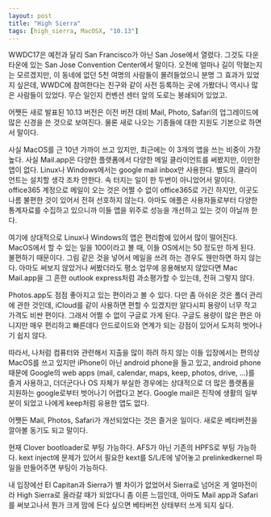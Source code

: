 ```yaml
---
layout: post
title: "High Sierra"
tags: [high_sierra, MacOSX, "10.13"]
---
```


WWDC17은 예전과 달리 San Francisco가 아닌 San Jose에서 열렸다. 그것도 다운 타운에 있는 San Jose Convention Center에서 말이다. 오전에 얼마나 길이 막혔는지는 모르겠지만, 이 동네에 없던 5천 여명의 사람들이 몰려들었으니 분명 그 효과가 있었지 싶은데, WWDC에 참여한다는 친구와 같이 사전 등록하는 곳에 가봤더니 역시나 많은 사람들이 있었다. 무슨 일인지 컨벤션 센터 앞의 도로는 봉쇄되어 있었고.

어쨋든 새로 발표된 10.13 버전은 이전 버전 대비 Mail, Photo, Safari의 업그레이드에 많은 신경을 쓴 것으로 보여진다. 물론 새로 나오는 기종들에 대한 지원도 기본으로 하면서 말이다. 

사실 MacOS를 근 10년 가까이 쓰고 있지만, 최근에는 이 3개의 앱을 쓰는 비중이 가장 높다. 사실 Mail.app은 다양한 플랫폼에서 다양한 메일 클라이언트를 써봤지만, 이만한 앱이 없다. Linux나 Windows에서는 google mail inbox만 사용한다. 별도의 클라이언트는 설치할 생각 조차 안한다. 속 터지는 일이 한 두번이 아니었어서 말이다. office365 계정으로 메일이 오는 것은 어쩔 수 없이 office365로 가긴 하지만, 이곳도 나름 불편한 것이 있어서 전혀 선호하지 않는다. 아마도 애플은 사용자들로부터 다양한 통계자료를 수집하고 있으니까 이들 앱을 위주로 성능을 개선하고 있는 것이 아닐까 한다.

여기에 상대적으로 Linux나 Windows의 앱은 편리함에 있어서 많이 떨어진다. MacOS에서 할 수 있는 일을 100이라고 볼 때, 이들 OS에서는 50 정도만 하게 된다. 불편하기 때문이다. 그림 같은 것을 넣어서 메일을 쓰려 하는 경우도 웬만하면 하지 않는다. 아마도 써보지 않았거나 써봤더라도 평소 업무에 응용해보지 않았다면 Mac Mail.app을 그 흔한 outlook express처럼 과소평가할 수 있는데, 전혀 그렇지 않다. 

Photos.app도 점점 좋아지고 있는 편이라고 볼 수 있다. 다만 좀 아쉬운 것은 폴더 관리에 관한 것인데, iCloud를 같이 사용하면 편할 수 있겠지만 알다시피 용량이 너무 작고 가격도 비싼 편이다. 그래서 어쩔 수 없이 구글로 가게 된다. 구글도 용량이 많은 편은 아니지만 매우 편리하고 빠른데다 안드로이드와 연계가 되는 강점이 있어서 도저히 벗어나기 쉽지 않다.

따라서, 나처럼 컴퓨터와 관련해서 지출을 많이 하려 하지 않는 이들 입장에서는 편의상 MacOS를 쓰고 있지만 iPhone이 아닌 android phone을 들고 있고, android phone때문에 Google의 web apps (mail, calendar, maps, keep, photos, drive, ...)를 즐겨 사용하고, 더더군다나 OS 자체가 부실한 경우에는 상대적으로 더 많은 플랫폼을 지원하는 google로부터 벗어나기 어렵다고 본다. Google mail은 진작에 생활의 일부분이 되었고 나에게 keep처럼 유용한 앱도 없다. 

어쨋든 Mail, Photos, Safari가 개선되었다는 것은 즐거운 일이다. 새로운 베타버전을 깔아볼 동기도 되고 말이다. 

현재 Clover bootloader로 부팅 가능하다. AFS가 아닌 기존의 HPFS로 부팅 가능하다. kext inject에 문제가 있어서 필요한 kext를 S/L/E에 넣어놓고 prelinkedkernel 파일을 만들어주면 부팅이 가능하다. 

내 입장에선 El Capitan과 Sierra가 별 차이가 없었어서 Sierra로 넘어온 게 얼마전이라 High Sierra로 올라갈 때가 되었다니 좀 이른 느낌인데, 아마도 Mail app과 Safari를 써보고나서 뭔가 크게 맘에 든다 싶으면 베타버전 상태부터 쓰게 되지 싶다.
